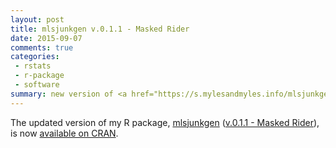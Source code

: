 ```yaml
---
layout: post
title: mlsjunkgen v.0.1.1 - Masked Rider
date: 2015-09-07
comments: true
categories:
 - rstats
 - r-package
 - software
summary: new version of <a href="https://s.mylesandmyles.info/mlsjunkgen/">mlsjunkgen</a> R package
---
```


The updated version of my R package, [mlsjunkgen](https://s.mylesandmyles.info/mlsjunkgen/) ([v.0.1.1 - Masked Rider](https://github.com/scumdogsteev/mlsjunkgen/releases/tag/v0.1.1)), is now [available on CRAN](https://cran.r-project.org/web/packages/mlsjunkgen/index.html).